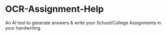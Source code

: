 # OCR-Assignment-Help
An AI tool to generate answers &amp; write your School/College Assignments in your handwriting 
